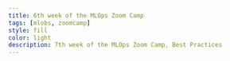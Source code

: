 ```yaml
---
title: 6th week of the MLOps Zoom Camp
tags: [mlobs, zoomcamp]
style: fill
color: light
description: 7th week of the MLOps Zoom Camp, Best Practices
---
```

